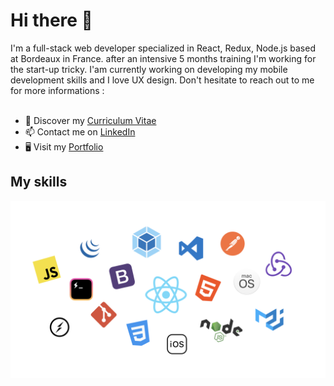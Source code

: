 # Hi there 👋
I'm a full-stack web developer specialized in React, Redux, Node.js based at Bordeaux in France. after an intensive 5 months training I'm working for the start-up tricky.
I'am currently working on developing my mobile development skills and I love UX design.
Don't hesitate to reach out to me for more informations :
<br />
<br />

* 🔖  Discover my [Curriculum Vitae](https://david-faure.fr/David_Faure_Developpeur_Full_Stack.pdf)
* 📫  Contact me on [LinkedIn](https://www.linkedin.com/in/david-faure/)
* 🖥  Visit my [Portfolio](https://davidfaure.io/)


## My skills 
![image](https://github.com/davidfaure/davidfaure/blob/master/img%20for%20github/skills.001.png)



<!--
**davidfaure/davidfaure** is a ✨ _special_ ✨ repository because its `README.md` (this file) appears on your GitHub profile.

Here are some ideas to get you started:

- 🔭 I’m currently working on ...
- 🌱 I’m currently learning ...
- 👯 I’m looking to collaborate on ...
- 🤔 I’m looking for help with ...
- 💬 Ask me about ...
- 📫 How to reach me: ...
- 😄 Pronouns: ...
- ⚡ Fun fact: ...
-->

